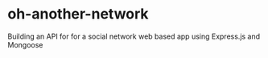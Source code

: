 # oh-another-network
Building an API for for a social network web based app using Express.js and Mongoose
